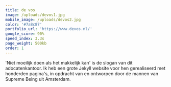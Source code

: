 ```yaml
---
title: de vos
image: /uploads/devos1.jpg
mobile_image: /uploads/devos2.jpg
color: '#7a8c87'
portfolio_url: 'https://www.devos.nl/'
google_score: 90%
speed_index: 3.3s
page_weight: 500kb
order: 1
---
```


'Niet moeilijk doen als het makkelijk kan' is de slogan van dit adocatenkantoor. Ik heb een grote Jekyll website voor hen gerealiseerd met honderden pagina's, in opdracht van en ontworpen door de mannen van Supreme Being uit Amsterdam.
